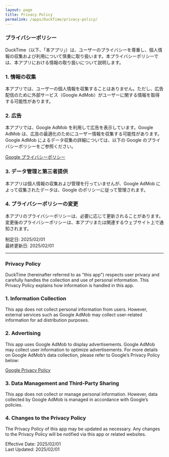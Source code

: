 ```yaml
---
layout: page
title: Privacy Policy
permalink: /apps/DuckTime/privacy-policy/
---
```


### プライバシーポリシー

DuckTime（以下、「本アプリ」）は、ユーザーのプライバシーを尊重し、個人情報の収集および利用について慎重に取り扱います。本プライバシーポリシーでは、本アプリにおける情報の取り扱いについて説明します。

### 1. 情報の収集
本アプリでは、ユーザーの個人情報を収集することはありません。ただし、広告配信のために外部サービス（Google AdMob）がユーザーに関する情報を取得する可能性があります。

### 2. 広告
本アプリでは、Google AdMob を利用して広告を表示しています。Google AdMob は、広告の最適化のためにユーザー情報を収集する可能性があります。Google AdMob によるデータ収集の詳細については、以下の Google のプライバシーポリシーをご参照ください。

[Google プライバシーポリシー](https://policies.google.com/privacy?hl=ja)

### 3. データ管理と第三者提供
本アプリは個人情報の収集および管理を行っていませんが、Google AdMob によって収集されたデータは、Google のポリシーに従って管理されます。

### 4. プライバシーポリシーの変更
本アプリのプライバシーポリシーは、必要に応じて更新されることがあります。変更後のプライバシーポリシーは、本アプリまたは関連するウェブサイト上で通知されます。

制定日: 2025/02/01  
最終更新日: 2025/02/01

---

### Privacy Policy

DuckTime (hereinafter referred to as "this app") respects user privacy and carefully handles the collection and use of personal information. This Privacy Policy explains how information is handled in this app.

### 1. Information Collection
This app does not collect personal information from users. However, external services such as Google AdMob may collect user-related information for ad distribution purposes.

### 2. Advertising
This app uses Google AdMob to display advertisements. Google AdMob may collect user information to optimize advertisements. For more details on Google AdMob’s data collection, please refer to Google’s Privacy Policy below:

[Google Privacy Policy](https://policies.google.com/privacy?hl=en)

### 3. Data Management and Third-Party Sharing
This app does not collect or manage personal information. However, data collected by Google AdMob is managed in accordance with Google’s policies.

### 4. Changes to the Privacy Policy
The Privacy Policy of this app may be updated as necessary. Any changes to the Privacy Policy will be notified via this app or related websites.

Effective Date: 2025/02/01  
Last Updated: 2025/02/01
